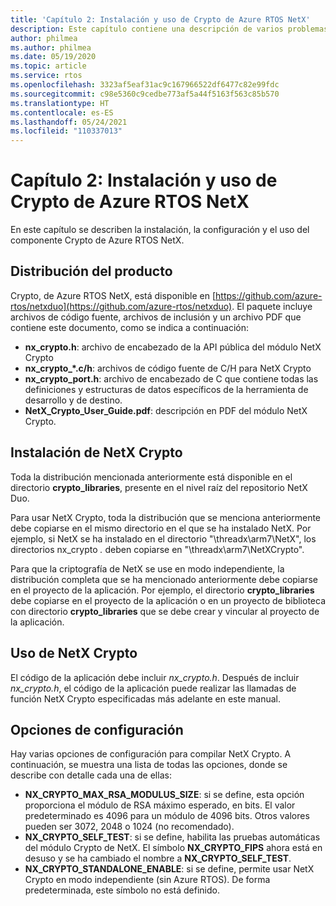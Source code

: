 ```yaml
---
title: 'Capítulo 2: Instalación y uso de Crypto de Azure RTOS NetX'
description: Este capítulo contiene una descripción de varios problemas relacionados con la instalación, la configuración y el uso del componente NetX Crypto.
author: philmea
ms.author: philmea
ms.date: 05/19/2020
ms.topic: article
ms.service: rtos
ms.openlocfilehash: 3323af5eaf31ac9c167966522df6477c82e99fdc
ms.sourcegitcommit: c98e5360c9cedbe773af5a44f5163f563c85b570
ms.translationtype: HT
ms.contentlocale: es-ES
ms.lasthandoff: 05/24/2021
ms.locfileid: "110337013"
---
```

# <a name="chapter-2---installation-and-use-of-azure-rtos-netx-crypto"></a>Capítulo 2: Instalación y uso de Crypto de Azure RTOS NetX

En este capítulo se describen la instalación, la configuración y el uso del componente Crypto de Azure RTOS NetX.

## <a name="product-distribution"></a>Distribución del producto

Crypto, de Azure RTOS NetX, está disponible en [https://github.com/azure-rtos/netxduo](https://github.com/azure-rtos/netxduo). El paquete incluye archivos de código fuente, archivos de inclusión y un archivo PDF que contiene este documento, como se indica a continuación:

- **nx_crypto.h**: archivo de encabezado de la API pública del módulo NetX Crypto
- **nx_crypto_*.c/h**: archivos de código fuente de C/H para NetX Crypto
- **nx_crypto_port.h**: archivo de encabezado de C que contiene todas las definiciones y estructuras de datos específicos de la herramienta de desarrollo y de destino.
- **NetX_Crypto_User_Guide.pdf**: descripción en PDF del módulo NetX Crypto.

## <a name="netx-crypto-installation"></a>Instalación de NetX Crypto

Toda la distribución mencionada anteriormente está disponible en el directorio **crypto_libraries**, presente en el nivel raíz del repositorio NetX Duo.

Para usar NetX Crypto, toda la distribución que se menciona anteriormente debe copiarse en el mismo directorio en el que se ha instalado NetX. Por ejemplo, si NetX se ha instalado en el directorio "\threadx\arm7\NetX", los directorios nx_crypto *.* deben copiarse en "\threadx\arm7\NetXCrypto".

Para que la criptografía de NetX se use en modo independiente, la distribución completa que se ha mencionado anteriormente debe copiarse en el proyecto de la aplicación. Por ejemplo, el directorio **crypto_libraries** debe copiarse en el proyecto de la aplicación o en un proyecto de biblioteca con directorio **crypto_libraries** que se debe crear y vincular al proyecto de la aplicación. 

## <a name="using-netx-crypto"></a>Uso de NetX Crypto

El código de la aplicación debe incluir *nx_crypto.h*.  Después de incluir *nx_crypto.h*, el código de la aplicación puede realizar las llamadas de función NetX Crypto especificadas más adelante en este manual.

## <a name="configuration-options"></a>Opciones de configuración

Hay varias opciones de configuración para compilar NetX Crypto. A continuación, se muestra una lista de todas las opciones, donde se describe con detalle cada una de ellas:

- **NX_CRYPTO_MAX_RSA_MODULUS_SIZE**: si se define, esta opción proporciona el módulo de RSA máximo esperado, en bits. El valor predeterminado es 4096 para un módulo de 4096 bits. Otros valores pueden ser 3072, 2048 o 1024 (no recomendado).
- **NX_CRYPTO_SELF_TEST**: si se define, habilita las pruebas automáticas del módulo Crypto de NetX. El símbolo **NX_CRYPTO_FIPS** ahora está en desuso y se ha cambiado el nombre a **NX_CRYPTO_SELF_TEST**.
- **NX_CRYPTO_STANDALONE_ENABLE**: si se define, permite usar NetX Crypto en modo independiente (sin Azure RTOS). De forma predeterminada, este símbolo no está definido.
